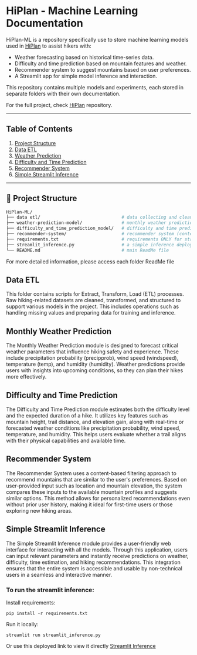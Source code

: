 # HiPlan - Machine Learning Documentation

HiPlan-ML is a repository specifically use to store machine learning models used in [HiPlan](https://github.com/HarHamz/HiPlan) to assist hikers with:
- Weather forecasting based on historical time-series data.
- Difficulty and time prediction based on mountain features and weather.
- Recommender system to suggest mountains based on user preferences.
- A Streamlit app for simple model inference and interaction.

This repository contains multiple models and experiments, each stored in separate folders with their own documentation. 

For the full project, check [HiPlan](https://github.com/HarHamz/HiPlan) repository.

---

## Table of Contents
1.  [Project Structure](#📁-project-structure)
2.  [Data ETL](#data-etl)
3.  [Weather Prediction](#weather-prediction)
4.  [Difficulty and Time Prediction](#difficulty-and-time-prediction)
5.  [Recommender System](#recommender-system)
6.  [Simple Streamlit Inference](#simple-streamlit-inference)
---

## 📁 Project Structure

```bash
HiPlan-ML/
├── data etl/                               # data collecting and cleaning folder
├── weather-prediction-model/               # monthly weather prediction (model 1) 
├── difficulty_and_time_prediction_model/   # difficulty and time prediction model (model 2)
├── recommender-system/                     # recommender system (content based)
├── requirements.txt                        # requirements ONLY for streamlit inference
├── streamlit_inference.py                  # a simple inference deployed in streamlit
└── README.md                               # main ReadMe file
```
For more detailed information, please access each folder ReadMe file 

## Data ETL
This folder contains scripts for Extract, Transform, Load (ETL) processes. Raw hiking-related datasets are cleaned, transformed, and structured to support various models in the project. This includes operations such as handling missing values and preparing data for training and inference.

## Monthly Weather Prediction
The Monthly Weather Prediction module is designed to forecast critical weather parameters that influence hiking safety and experience. These include precipitation probability (precipprob), wind speed (windspeed), temperature (temp), and humidity (humidity). Weather predictions provide users with insights into upcoming conditions, so they can plan their hikes more effectively.

## Difficulty and Time Prediction
The Difficulty and Time Prediction module estimates both the difficulty level and the expected duration of a hike. It utilizes key features such as mountain height, trail distance, and elevation gain, along with real-time or forecasted weather conditions like precipitation probability, wind speed, temperature, and humidity. This helps users evaluate whether a trail aligns with their physical capabilities and available time.

## Recommender System
The Recommender System uses a content-based filtering approach to recommend mountains that are similar to the user's preferences. Based on user-provided input such as location and mountain elevation, the system compares these inputs to the available mountain profiles and suggests similar options. This method allows for personalized recommendations even without prior user history, making it ideal for first-time users or those exploring new hiking areas.

## Simple Streamlit Inference
The Simple Streamlit Inference module provides a user-friendly web interface for interacting with all the models. Through this application, users can input relevant parameters and instantly receive predictions on weather, difficulty, time estimation, and hiking recommendations. This integration ensures that the entire system is accessible and usable by non-technical users in a seamless and interactive manner.

### To run the streamlit inference:
Install requirements:
```
pip install -r requirements.txt
```

Run it locally:
```
streamlit run streamlit_inference.py
```

Or use this deployed link to view it directly [Streamlit Inference](https://hiplan-ml-inference.streamlit.app/)